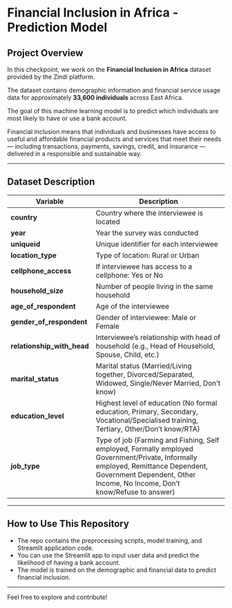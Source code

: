 # Financial Inclusion in Africa - Prediction Model

## Project Overview

In this checkpoint, we work on the **Financial Inclusion in Africa** dataset provided by the Zindi platform.

The dataset contains demographic information and financial service usage data for approximately **33,600 individuals** across East Africa.

The goal of this machine learning model is to predict which individuals are most likely to have or use a bank account.

Financial inclusion means that individuals and businesses have access to useful and affordable financial products and services that meet their needs — including transactions, payments, savings, credit, and insurance — delivered in a responsible and sustainable way.

---

## Dataset Description

| Variable                | Description                                                                                         |
|-------------------------|-------------------------------------------------------------------------------------------------|
| **country**             | Country where the interviewee is located                                                         |
| **year**                | Year the survey was conducted                                                                     |
| **uniqueid**            | Unique identifier for each interviewee                                                           |
| **location_type**       | Type of location: Rural or Urban                                                                  |
| **cellphone_access**    | If interviewee has access to a cellphone: Yes or No                                              |
| **household_size**      | Number of people living in the same household                                                    |
| **age_of_respondent**   | Age of the interviewee                                                                            |
| **gender_of_respondent**| Gender of interviewee: Male or Female                                                            |
| **relationship_with_head** | Interviewee’s relationship with head of household (e.g., Head of Household, Spouse, Child, etc.)|
| **marital_status**      | Marital status (Married/Living together, Divorced/Separated, Widowed, Single/Never Married, Don’t know) |
| **education_level**     | Highest level of education (No formal education, Primary, Secondary, Vocational/Specialised training, Tertiary, Other/Don’t know/RTA) |
| **job_type**            | Type of job (Farming and Fishing, Self employed, Formally employed Government/Private, Informally employed, Remittance Dependent, Government Dependent, Other Income, No Income, Don’t know/Refuse to answer) |

---

## How to Use This Repository

- The repo contains the preprocessing scripts, model training, and Streamlit application code.
- You can use the Streamlit app to input user data and predict the likelihood of having a bank account.
- The model is trained on the demographic and financial data to predict financial inclusion.

---

Feel free to explore and contribute!

